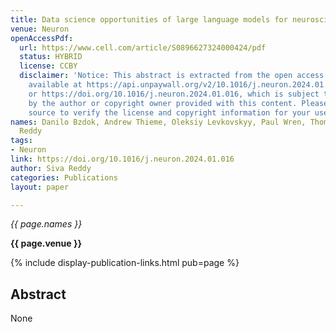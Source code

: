```yaml
---
title: Data science opportunities of large language models for neuroscience and biomedicine
venue: Neuron
openAccessPdf:
  url: https://www.cell.com/article/S0896627324000424/pdf
  status: HYBRID
  license: CCBY
  disclaimer: 'Notice: This abstract is extracted from the open access paper or abstract
    available at https://api.unpaywall.org/v2/10.1016/j.neuron.2024.01.016?email=<INSERT_YOUR_EMAIL>
    or https://doi.org/10.1016/j.neuron.2024.01.016, which is subject to the license
    by the author or copyright owner provided with this content. Please go to the
    source to verify the license and copyright information for your use.'
names: Danilo Bzdok, Andrew Thieme, Oleksiy Levkovskyy, Paul Wren, Thomas Ray, Siva
  Reddy
tags:
- Neuron
link: https://doi.org/10.1016/j.neuron.2024.01.016
author: Siva Reddy
categories: Publications
layout: paper

---
```


*{{ page.names }}*

**{{ page.venue }}**

{% include display-publication-links.html pub=page %}

## Abstract

None